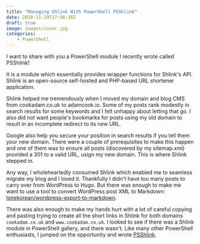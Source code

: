```yaml
---
title: "Managing Shlink With PowerShell PSShlink"
date: 2020-11-29T17:56:38Z
draft: true
image: images/cover.jpg
categories:
    - PowerShell
---
```


I want to share with you a PowerShell module I recently wrote called PSShlink!

It is a module which essentially provides wrapper functions for Shlink's API. Shlink is an open-source self-hosted and PHP-based URL shortener application. 

Shlink helped me tremendously when I moved my domain and blog CMS from cookadam.co.uk to adamcook.io. Some of my posts rank modestly in search results for some keywords and I felt unhappy about letting that go. I also did not want people's bookmarks for posts using my old domain to result in an incomplete redirect to its new URL.

Google also help you secure your position in search results if you tell them your new domain. There were a couple of prerequisites to make this happen and one of them was to ensure all posts (discovered by my sitemap.xml) provided a 301 to a valid URL, usign my new domain. This is where Shlink stepped in.

Any way, I wholeheartedly consumed Shlink which enabled me to seamless migrate my blog and I loved it. Thankfully I didn't have too many posts to carry over from WordPress to Hugo. But there was enough to make me want to use a tool to convert WordPress post XML to Markdown: [lonekorean/wordpress-export-to-markdown](https://github.com/lonekorean/wordpress-export-to-markdown).

There was also enough to make my hands hurt with a lot of careful copying and pasting trying to create all the short links in Shlink for both domains `cookadam.co.uk` and `www.cookadam.co.uk`. I looked to see if there was a Shlink module in PowerShell gallery, and there wasn't. Like many other PowerShell enthusiasts, I jumped on the opportunity and wrote [PSShlink](https://github.com/codaamok/PSShlink).


